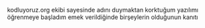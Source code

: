 kodluyoruz.org ekibi sayesinde adını duymaktan korktuğum yazılımı öğrenmeye başladım emek verildiğinde birşeylerin olduğunun kanıtı
